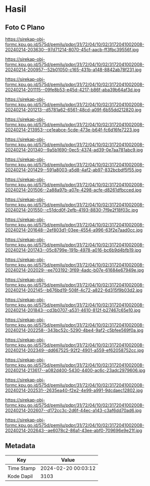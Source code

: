 # Hasil

## Foto C Plano

https://sirekap-obj-formc.kpu.go.id/575d/pemilu/pdpr/31/72/04/10/02/3172041002008-20240214-203630--97d71214-8070-45cf-aacb-ff3fbc39556f.jpg

https://sirekap-obj-formc.kpu.go.id/575d/pemilu/pdpr/31/72/04/10/02/3172041002008-20240214-200957--52b01050-c165-431b-a148-8842ab78f231.jpg

https://sirekap-obj-formc.kpu.go.id/575d/pemilu/pdpr/31/72/04/10/02/3172041002008-20240214-201115--09fe8b53-e45d-4217-b86f-aba39b64af3d.jpg

https://sirekap-obj-formc.kpu.go.id/575d/pemilu/pdpr/31/72/04/10/02/3172041002008-20240214-201213--d5781a62-6561-48cd-a09f-6b55dd212820.jpg

https://sirekap-obj-formc.kpu.go.id/575d/pemilu/pdpr/31/72/04/10/02/3172041002008-20240214-213953--ce1eabce-5cde-473e-b64f-fc6d16fe7223.jpg

https://sirekap-obj-formc.kpu.go.id/575d/pemilu/pdpr/31/72/04/10/02/3172041002008-20240214-201340--9a5b1690-0ec5-4374-ad39-0e7aa781abc9.jpg

https://sirekap-obj-formc.kpu.go.id/575d/pemilu/pdpr/31/72/04/10/02/3172041002008-20240214-201429--591a8003-a5d8-4af2-ab97-832bcbdf5f55.jpg

https://sirekap-obj-formc.kpu.go.id/575d/pemilu/pdpr/31/72/04/10/02/3172041002008-20240214-201506--2a88a97b-a07e-4298-acfe-d8261dfbcced.jpg

https://sirekap-obj-formc.kpu.go.id/575d/pemilu/pdpr/31/72/04/10/02/3172041002008-20240214-201550--c51dcd0f-2efb-4193-8830-7f9e2f18f03c.jpg

https://sirekap-obj-formc.kpu.go.id/575d/pemilu/pdpr/31/72/04/10/02/3172041002008-20240214-201648--2ef803d1-03ee-4554-a996-63f2e7aad0cc.jpg

https://sirekap-obj-formc.kpu.go.id/575d/pemilu/pdpr/31/72/04/10/02/3172041002008-20240214-201743--05c8799e-191b-4978-a016-bc6b9d4bfb19.jpg

https://sirekap-obj-formc.kpu.go.id/575d/pemilu/pdpr/31/72/04/10/02/3172041002008-20240214-202029--ee703192-3f69-4adc-b07e-61684e67949e.jpg

https://sirekap-obj-formc.kpu.go.id/575d/pemilu/pdpr/31/72/04/10/02/3172041002008-20240214-202145--b676bd19-508f-4c72-a822-6d315f9b03d2.jpg

https://sirekap-obj-formc.kpu.go.id/575d/pemilu/pdpr/31/72/04/10/02/3172041002008-20240214-201843--cd3b0707-a531-4610-812f-b27467c65e10.jpg

https://sirekap-obj-formc.kpu.go.id/575d/pemilu/pdpr/31/72/04/10/02/3172041002008-20240214-202258--343bc52c-5290-4be4-9af2-c5bfee569f0a.jpg

https://sirekap-obj-formc.kpu.go.id/575d/pemilu/pdpr/31/72/04/10/02/3172041002008-20240214-202349--dd667525-92f2-4901-a559-ef62058752cc.jpg

https://sirekap-obj-formc.kpu.go.id/575d/pemilu/pdpr/31/72/04/10/02/3172041002008-20240214-213617--a082d400-5430-4400-ac6c-23adc2979606.jpg

https://sirekap-obj-formc.kpu.go.id/575d/pemilu/pdpr/31/72/04/10/02/3172041002008-20240214-202531--2635ea40-f2e2-4e99-a991-9dcdaec12802.jpg

https://sirekap-obj-formc.kpu.go.id/575d/pemilu/pdpr/31/72/04/10/02/3172041002008-20240214-202607--d172cc3c-2d6f-44ec-a143-c3af6dd70ad6.jpg

https://sirekap-obj-formc.kpu.go.id/575d/pemilu/pdpr/31/72/04/10/02/3172041002008-20240214-202643--ae6078c2-86a1-43ee-abf0-709696e9e21f.jpg


## Metadata

| Key        | Value               |
| ---------- | ------------------- |
| Time Stamp | 2024-02-20 00:03:12 |
| Kode Dapil | 3103                |



